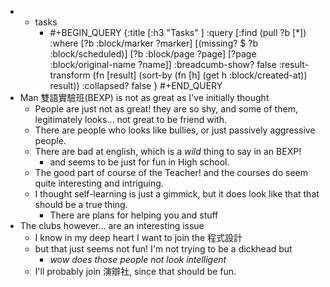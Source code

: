 -
	- tasks
		- #+BEGIN_QUERY
		  {:title [:h3 "Tasks" ]
		  :query [:find (pull ?b [*])
		  :where
		    [?b :block/marker ?marker]
		    [(missing? $ ?b :block/scheduled)]
		    [?b :block/page ?page]
		    [?page :block/original-name ?name]]
		  :breadcumb-show? false
		  :result-transform (fn [result]
		  (sort-by (fn [h]
		  (get h :block/created-at)) result))
		  :collapsed? false
		  }
		  #+END_QUERY
- Man 雙語實驗班(BEXP) is not as great as I've initially thought
	- People are just not as great! they are so shy, and some of them, legitimately looks... not great to be friend with.
	- There are people who looks like bullies, or just passively aggressive people.
	- There are bad at english, which is a _wild_ thing to say in an BEXP!
		- and seems to be just for fun in High school.
	- The good part of course of the Teacher! and the courses do seem quite interesting and intriguing.
	- I thought self-learning is just a gimmick, but it does look like that that should be a true thing.
		- There are plans for helping you and stuff
- The clubs however... are an interesting issue
	- I know in my deep heart I want to join the 程式設計
	- but that just seems not fun! I'm not trying to be a dickhead but
		- _wow does those people not look intelligent_
	- I'll probably join 演辯社, since that should be fun.